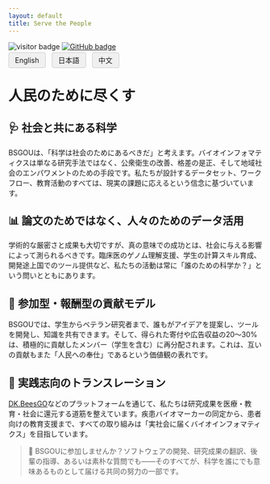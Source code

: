 ```yaml
---
layout: default
title: Serve the People
---
```


<!-- Info Row: Visitor count + GitHub profile -->
<div style="margin-top: 10px; margin-bottom: 8px;">
  <img src="https://visitor-badge.laobi.icu/badge?page_id=labonom.github.io/sources/Serve_the_People_JP.html" alt="visitor badge"/>
  <a href="https://github.com/LabOnoM">
    <img src="https://img.shields.io/badge/GitHub-Profile-black?logo=github" alt="GitHub badge"/>
  </a>
</div>

<!-- Language Switch Row -->
<div>
  <a href="/sources/Serve_the_People.html" style="padding: 6px 12px; border: 1px solid #ccc; background-color: #f0f0f0; text-decoration: none; border-radius: 4px; margin-right: 8px;">English</a>
  <a href="/sources/Serve_the_People_JP.html" style="padding: 6px 12px; border: 1px solid #ccc; background-color: #f0f0f0; text-decoration: none; border-radius: 4px; margin-right: 8px;">日本語</a>
  <a href="/sources/Serve_the_People_CH.html" style="padding: 6px 12px; border: 1px solid #ccc; background-color: #f0f0f0; text-decoration: none; border-radius: 4px;">中文</a>
</div>

# 人民のために尽くす

## 🩺 社会と共にある科学

BSGOUは、「科学は社会のためにあるべきだ」と考えます。バイオインフォマティクスは単なる研究手法ではなく、公衆衛生の改善、格差の是正、そして地域社会のエンパワメントのための手段です。私たちが設計するデータセット、ワークフロー、教育活動のすべては、現実の課題に応えるという信念に基づいています。

## 📊 論文のためではなく、人々のためのデータ活用

学術的な厳密さと成果も大切ですが、真の意味での成功とは、社会に与える影響によって測られるべきです。臨床医のゲノム理解支援、学生の計算スキル育成、開発途上国でのツール提供など、私たちの活動は常に「誰のための科学か？」という問いとともにあります。

## 🤲 参加型・報酬型の貢献モデル

BSGOUでは、学生からベテラン研究者まで、誰もがアイデアを提案し、ツールを開発し、知識を共有できます。そして、得られた寄付や広告収益の20〜30%は、積極的に貢献したメンバー（学生を含む）に再分配されます。これは、互いの貢献もまた「人民への奉仕」であるという価値観の表れです。

## 🐝 実践志向のトランスレーション

[DK.BeesGO](https://www.bs-gou.com/DK.BeesGO/)などのプラットフォームを通じて、私たちは研究成果を医療・教育・社会に還元する道筋を整えています。疾患バイオマーカーの同定から、患者向けの教育支援まで、すべての取り組みは「実社会に届くバイオインフォマティクス」を目指しています。

> 🧭 BSGOUに参加しませんか？ソフトウェアの開発、研究成果の翻訳、後輩の指導、あるいは素朴な質問でも——そのすべてが、科学を誰にでも意味あるものとして届ける共同の努力の一部です。
